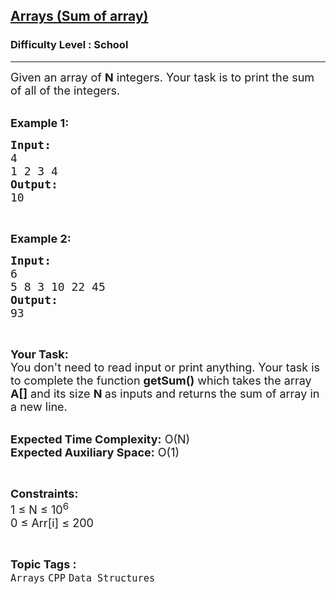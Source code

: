 <h2><a href="https://practice.geeksforgeeks.org/problems/c-arrays-sum-of-array-set-14805/1?utm_source=gfg&utm_medium=article&utm_campaign=bottom_sticky_on_article">Arrays (Sum of array)</a></h2><h3>Difficulty Level : School</h3><hr><div class="problems_problem_content__Xm_eO"><p><span style="font-size:18px">Given an array of <strong>N</strong> integers. Your task is to print the sum of all of the integers.</span><br>
&nbsp;</p>

<p><span style="font-size:18px"><strong>Example 1:</strong></span></p>

<pre><span style="font-size:18px"><strong>Input:</strong>
4
1 2 3 4
<strong>Output:</strong>
10</span></pre>

<p>&nbsp;</p>

<p><span style="font-size:18px"><strong>Example 2:</strong></span></p>

<pre><span style="font-size:18px"><strong>Input:</strong>
6
5 8 3 10 22 45</span>
<span style="font-size:18px"><strong>Output:</strong>
93</span></pre>

<p>&nbsp;</p>

<p><span style="font-size:18px"><strong>Your Task:&nbsp;&nbsp;</strong><br>
You don't need to read input or print anything. Your task is to complete the function <strong>getSum()</strong>&nbsp;which takes the array <strong>A[]</strong> and its size <strong>N</strong><strong> </strong>as inputs and returns the sum of array&nbsp;in a new line.</span></p>

<p><br>
<span style="font-size:18px"><strong>Expected Time Complexity:</strong> O(N)<br>
<strong>Expected Auxiliary Space:</strong> O(1)</span></p>

<p>&nbsp;</p>

<p><span style="font-size:18px"><strong>Constraints:</strong><br>
1 ≤ N ≤ 10<sup>6</sup></span><br>
<span style="font-size:18px">0 ≤ Arr[i] ≤ 200</span></p>
</div><br><p><span style=font-size:18px><strong>Topic Tags : </strong><br><code>Arrays</code>&nbsp;<code>CPP</code>&nbsp;<code>Data Structures</code>&nbsp;